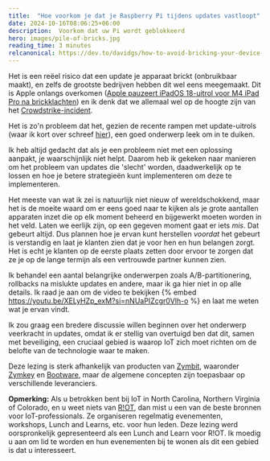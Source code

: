 ```yaml
---
title:  "Hoe voorkom je dat je Raspberry Pi tijdens updates vastloopt"
date: 2024-10-16T08:06:25+06:00
description:  Voorkom dat uw Pi wordt geblokkeerd
hero: images/pile-of-bricks.jpg
reading_time: 3 minutes
relcanonical: https://dev.to/davidgs/how-to-avoid-bricking-your-device-during-update-rollouts-2hm1
---
```


Het is een reëel risico dat een update je apparaat brickt (onbruikbaar maakt), en zelfs de grootste bedrijven hebben dit wel eens meegemaakt. Dit is Apple onlangs overkomen ([Apple pauzeert iPadOS 18-uitrol voor M4 iPad Pro na brickklachten](https://arstechnica.com/gadgets/2024/09/apple-pauses-ipados-18-rollout-for-m4-ipad-pro-after-bricking-complaints/)) en ik denk dat we allemaal wel op de hoogte zijn van het [Crowdstrike-incident](https://en.wikipedia.org/wiki/2024_CrowdStrike_incident).

Het is zo'n probleem dat het, gezien de recente rampen met update-uitrols (waar ik kort over schreef [hier](https://dzone.com/articles/how-you-can-avoid-a-crowdstrike-fiasco)), een goed onderwerp leek om in te duiken.

Ik heb altijd gedacht dat als je een probleem niet met een oplossing aanpakt, je waarschijnlijk niet helpt. Daarom heb ik gekeken naar manieren om het probleem van updates die 'slecht' worden, daadwerkelijk op te lossen en hoe je betere strategieën kunt implementeren om deze te implementeren.

Het meeste van wat ik zei is natuurlijk niet nieuw of wereldschokkend, maar het is de moeite waard om er eens goed naar te kijken als je grote aantallen apparaten inzet die op elk moment beheerd en bijgewerkt moeten worden in het veld. Laten we eerlijk zijn, op een gegeven moment gaat er iets _mis_. Dat gebeurt altijd. Dus plannen hoe je ervan kunt herstellen _voordat_ het gebeurt is verstandig en laat je klanten zien dat je voor hen en hun belangen zorgt. Het is echt je klanten op de eerste plaats zetten door ervoor te zorgen dat ze je op de lange termijn als een vertrouwde partner kunnen zien.

Ik behandel een aantal belangrijke onderwerpen zoals A/B-partitionering, rollbacks na mislukte updates en andere, maar ik ga hier niet in op alle details. Ik raad je aan om de video te bekijken {% embed https://youtu.be/XELyHZp_exM?si=nNUaPIZcgr0Vlh-o %}
en laat me weten wat je ervan vindt.

Ik zou graag een bredere discussie willen beginnen over het onderwerp veerkracht in updates, omdat ik er stellig van overtuigd ben dat dit, samen met beveiliging, een cruciaal gebied is waarop IoT zich moet richten om de belofte van de technologie waar te maken.

Deze lezing is sterk afhankelijk van producten van [Zymbit](https://zymbit.com/?utm_source=dev-to&amp;utm_medium=blog&amp;utm_term=dev-to), waaronder [Zymkey](https://zymbit.com/zymkey/?utm_source=dev-to&amp;utm_medium=blog&amp;utm_term=dev-to) en [Bootware](https://zymbit.com/bootware/?utm_source=dev-to&amp;utm_medium=blog&amp;utm_term=dev-to), maar de algemene concepten zijn toepasbaar op verschillende leveranciers.

**Opmerking:** Als u betrokken bent bij IoT in North Carolina, Northern Virginia of Colorado, en u weet niets van [R!OT](https://riot.org), dan mist u een van de beste bronnen voor IoT-professionals. Ze organiseren regelmatig evenementen, workshops, Lunch and Learns, etc. voor hun leden. Deze lezing werd oorspronkelijk gepresenteerd als een Lunch and Learn voor R!OT. Ik moedig u aan om lid te worden en hun evenementen bij te wonen als dit een gebied is dat u interesseert.
